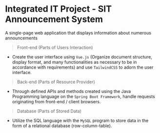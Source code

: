 # Integrated IT Project - SIT Announcement System
A single-page web application that displays information about numerous announcements


> Front-end (Parts of Users Interaction)
- Create the user interface using `Vue.js` (Organize document structure, display format, and many functionalities as necessary to be in accordance with requirements) and use `TailwindCSS` to adorn the user interface.

> Back-end (Parts of Resource Provider)
- Through defined APIs and methods created using the Java Programming language on the `Spring Boot Framework`, handle requests originating from front-end / client browsers.

> Database (Parts of Stored Data)
- Utilize the SQL language with the `MySQL` program to store data in the form of a relational database (row-column-table).
